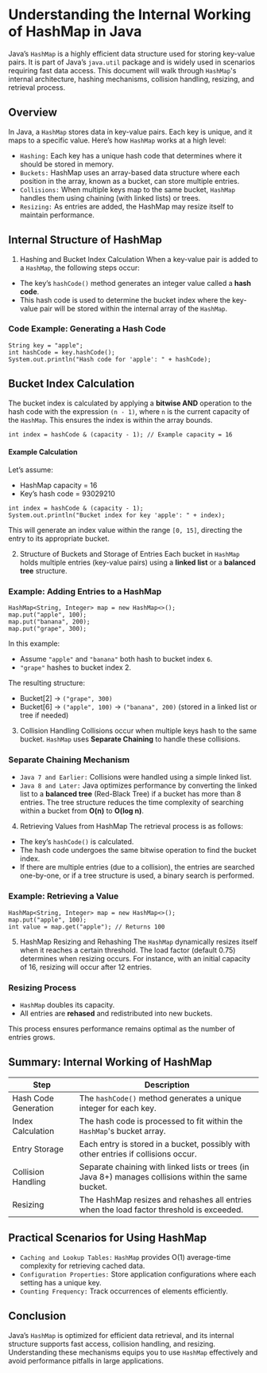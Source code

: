 # Understanding the Internal Working of HashMap in Java
Java’s `HashMap` is a highly efficient data structure used for storing key-value pairs. It is part of Java’s `java.util` package and is widely used in scenarios requiring fast data access. This document will walk through `HashMap`'s internal architecture, hashing mechanisms, collision handling, resizing, and retrieval process.

## Overview
In Java, a `HashMap` stores data in key-value pairs. Each key is unique, and it maps to a specific value. Here’s how `HashMap` works at a high level:
* `Hashing:` Each key has a unique hash code that determines where it should be stored in memory.
* `Buckets:` HashMap uses an array-based data structure where each position in the array, known as a bucket, can store multiple entries.
* `Collisions:` When multiple keys map to the same bucket, `HashMap` handles them using chaining (with linked lists) or trees.
* `Resizing:` As entries are added, the HashMap may resize itself to maintain performance.

## Internal Structure of HashMap
1. Hashing and Bucket Index Calculation
When a key-value pair is added to a `HashMap`, the following steps occur:
* The key’s `hashCode()` method generates an integer value called a **hash code**.
* This hash code is used to determine the bucket index where the key-value pair will be stored within the internal array of the `HashMap`.

### Code Example: Generating a Hash Code
```
String key = "apple";
int hashCode = key.hashCode();
System.out.println("Hash code for 'apple': " + hashCode);
```

## Bucket Index Calculation
The bucket index is calculated by applying a **bitwise AND** operation to the hash code with the expression `(n - 1)`, where `n` is the current capacity of the `HashMap`. This ensures the index is within the array bounds.
```
int index = hashCode & (capacity - 1); // Example capacity = 16
```

#### Example Calculation
Let’s assume:
* HashMap capacity = 16
* Key’s hash code = 93029210
```
int index = hashCode & (capacity - 1);
System.out.println("Bucket index for key 'apple': " + index);
```

This will generate an index value within the range `[0, 15]`, directing the entry to its appropriate bucket.

2. Structure of Buckets and Storage of Entries
Each bucket in `HashMap` holds multiple entries (key-value pairs) using a **linked list** or a **balanced tree** structure.
### Example: Adding Entries to a HashMap
```
HashMap<String, Integer> map = new HashMap<>();
map.put("apple", 100);
map.put("banana", 200);
map.put("grape", 300);
```

In this example:
* Assume `"apple"` and `"banana"` both hash to bucket index `6`.
* `"grape"` hashes to bucket index 2.

The resulting structure:
* Bucket[2] -> `("grape", 300)`
* Bucket[6] -> `("apple", 100)` -> `("banana", 200)` (stored in a linked list or tree if needed)

3. Collision Handling
Collisions occur when multiple keys hash to the same bucket. `HashMap` uses **Separate Chaining** to handle these collisions.

### Separate Chaining Mechanism
* `Java 7 and Earlier:` Collisions were handled using a simple linked list.
* `Java 8 and Later:` Java optimizes performance by converting the linked list to a **balanced tree** (Red-Black Tree) if a bucket has more than 8 entries.
The tree structure reduces the time complexity of searching within a bucket from **O(n)** to **O(log n)**.

4. Retrieving Values from HashMap
The retrieval process is as follows:
* The key’s `hashCode()` is calculated.
* The hash code undergoes the same bitwise operation to find the bucket index.
* If there are multiple entries (due to a collision), the entries are searched one-by-one, or if a tree structure is used, a binary search is performed.

### Example: Retrieving a Value
```
HashMap<String, Integer> map = new HashMap<>();
map.put("apple", 100);
int value = map.get("apple"); // Returns 100
```

5. HashMap Resizing and Rehashing
The `HashMap` dynamically resizes itself when it reaches a certain threshold. The load factor (default 0.75) determines when resizing occurs. For instance, with an initial capacity of 16, resizing will occur after 12 entries.

### Resizing Process
* `HashMap` doubles its capacity.
* All entries are **rehased** and redistributed into new buckets.

This process ensures performance remains optimal as the number of entries grows.

## Summary: Internal Working of HashMap
| Step | Description |
| ----------------|-------|
|    Hash Code Generation     |  The `hashCode()` method generates a unique integer for each key.  |
|    Index Calculation     |  The hash code is processed to fit within the `HashMap`'s bucket array.  |
|    Entry Storage   |  Each entry is stored in a bucket, possibly with other entries if collisions occur.  |
|    Collision Handling      |  Separate chaining with linked lists or trees (in Java 8+) manages collisions within the same bucket.  |
|    Resizing      |  The HashMap resizes and rehashes all entries when the load factor threshold is exceeded.  |

## Practical Scenarios for Using HashMap
* `Caching and Lookup Tables:` `HashMap` provides O(1) average-time complexity for retrieving cached data.
* `Configuration Properties:` Store application configurations where each setting has a unique key.
* `Counting Frequency:` Track occurrences of elements efficiently.

## Conclusion
Java’s `HashMap` is optimized for efficient data retrieval, and its internal structure supports fast access, collision handling, and resizing. Understanding these mechanisms equips you to use `HashMap` effectively and avoid performance pitfalls in large applications.